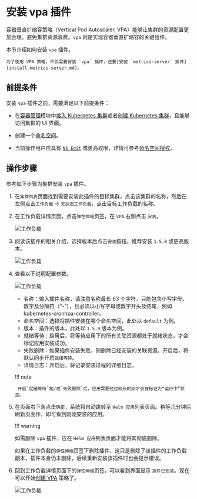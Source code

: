 # 安装 vpa 插件

容器垂直扩缩容策略（Vertical Pod Autoscaler, VPA）能够让集群的资源配置更加合理，避免集群资源浪费。`vpa` 则是实现容器垂直扩缩容的关键组件。

本节介绍如何安装 `vpa` 插件。

    为了使用 VPA 策略，不仅需要安装 `vpa` 插件，还要[安装 `metrics-server` 插件](install-metrics-server.md)。

## 前提条件

安装 `vpa` 插件之前，需要满足以下前提条件：

- 在[容器管理](../../intro/what.md)模块中[接入 Kubernetes 集群](../clusters/integrate-cluster.md)或者[创建 Kubernetes 集群](../clusters/create-cluster.md)，且能够访问集群的 UI 界面。

- 创建一个[命名空间](../namespaces/createns.md)。

- 当前操作用户应具有 [`NS Edit`](../permissions/permission-brief.md#ns-edit) 或更高权限，详情可参考[命名空间授权](../namespaces/createns.md)。

## 操作步骤

参考如下步骤为集群安装 `vpa` 插件。

1. 在`集群列表`页面找到需要安装此插件的目标集群，点击该集群的名称，然后在左侧点击`工作负载` -> `无状态工作负载`，点击目标工作负载的名称。

2. 在工作负载详情页面，点击`弹性伸缩`页签，在 `VPA` 右侧点击 `安装`。

    ![工作负载](https://docs.daocloud.io/daocloud-docs-images/docs/kpanda/images/installvpa.png)

3. 阅读该插件的相关介绍，选择版本后点击`安装`按钮。推荐安装 `1.5.0` 或更高版本。

    ![工作负载](https://docs.daocloud.io/daocloud-docs-images/docs/kpanda/images/installvpa1.png)

4. 查看以下说明配置参数。

    ![工作负载](https://docs.daocloud.io/daocloud-docs-images/docs/kpanda/images/installvpa2.png)

    - 名称：输入插件名称，请注意名称最长 63 个字符，只能包含小写字母、数字及分隔符（“-”），且必须以小写字母或数字开头及结尾，例如 kubernetes-cronhpa-controller。
    - 命名空间：选择将插件安装在哪个命名空间，此处以 `default` 为例。
    - 版本：插件的版本，此处以 `1.5.0` 版本为例。
    - 就绪等待：启用后，将等待应用下的所有关联资源都处于就绪状态，才会标记应用安装成功。
    - 失败删除：如果插件安装失败，则删除已经安装的关联资源。开启后，将默认同步开启`就绪等待`。
    - 详情日志：开启后，将记录安装过程的详细日志。

    !!! note

        开启`就绪等待`和/或`失败删除`后，应用需要经过较长时间才会被标记为“运行中”状态。

5. 在页面右下角点击`确定`，系统将自动跳转至 `Helm 应用`列表页面。稍等几分钟后刷新页面作，即可看到刚刚安装的应用。

    !!! warning

    如需删除 `vpa` 插件，应在 `Helm 应用`列表页面才能将其彻底删除。

    如果在工作负载的`弹性伸缩`页签下删除插件，这只是删除了该插件的工作负载副本，插件本身仍未删除，后续重新安装该插件时也会提示错误。

6. 回到工作负载详情页面下的`弹性伸缩`页签，可以看到界面显示 `插件已安装`。现在可以开始[创建 VPA](create-vpa.md) 策略了。

    ![工作负载](https://docs.daocloud.io/daocloud-docs-images/docs/kpanda/images/installvpa3.png)
